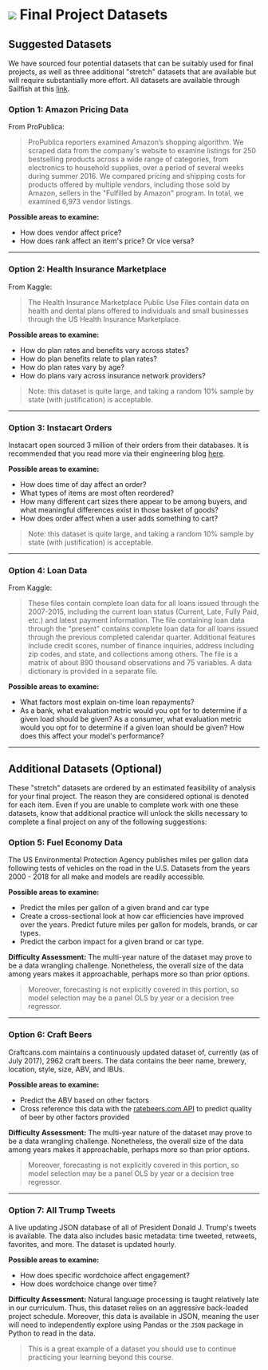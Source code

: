 # ![](https://ga-dash.s3.amazonaws.com/production/assets/logo-9f88ae6c9c3871690e33280fcf557f33.png) Final Project Datasets

## Suggested Datasets

We have sourced four potential datasets that can be suitably used for final projects, as well as three additional "stretch" datasets that are available but will require substantially more effort. All datasets are available through Sailfish at this [link](https://public.sailfish.boozallen.com/exchange/nets/177085/catches).

### Option 1: Amazon Pricing Data

From ProPublica:

> ProPublica reporters examined Amazon’s shopping algorithm. We scraped data from the company's website to examine listings for 250 bestselling products across a wide range of categories, from electronics to household supplies, over a period of several weeks during summer 2016. We compared pricing and shipping costs for products offered by multiple vendors, including those sold by Amazon, sellers in the "Fulfilled by Amazon" program. In total, we examined 6,973 vendor listings.

**Possible areas to examine:**

- How does vendor affect price?
- How does rank affect an item's price? Or vice versa?

---

### Option 2: Health Insurance Marketplace

From Kaggle:

> The Health Insurance Marketplace Public Use Files contain data on health and dental plans offered to individuals and small businesses through the US Health Insurance Marketplace.

**Possible areas to examine:**

- How do plan rates and benefits vary across states?
- How do plan benefits relate to plan rates?
- How do plan rates vary by age?
- How do plans vary across insurance network providers?

> Note: this dataset is quite large, and taking a random 10% sample by state (with justification) is acceptable.

---

### Option 3: Instacart Orders

Instacart open sourced 3 million of their orders from their databases. It is recommended that you read more via their engineering blog [here](https://tech.instacart.com/3-million-instacart-orders-open-sourced-d40d29ead6f2).

**Possible areas to examine:**

- How does time of day affect an order?
- What types of items are most often reordered?
- How many different cart sizes there appear to be among buyers, and what meaningful differences exist in those basket of goods?
- How does order affect when a user adds something to cart?

> Note: this dataset is quite large, and taking a random 10% sample by state (with justification) is acceptable.

---

### Option 4: Loan Data

From Kaggle:

> These files contain complete loan data for all loans issued through the 2007-2015, including the current loan status (Current, Late, Fully Paid, etc.) and latest payment information. The file containing loan data through the "present" contains complete loan data for all loans issued through the previous completed calendar quarter. Additional features include credit scores, number of finance inquiries, address including zip codes, and state, and collections among others. The file is a matrix of about 890 thousand observations and 75 variables. A data dictionary is provided in a separate file.

**Possible areas to examine:**

- What factors most explain on-time loan repayments?
- As a bank, what evaluation metric would you opt for to determine if a given load should be given? As a consumer, what evaluation metric would you opt for to determine if a given loan should be given? How does this affect your model's performance?

---

## Additional Datasets (Optional)

These "stretch" datasets are ordered by an estimated feasibility of analysis for your final project. The reason they are considered optional is denoted for each item. Even if you are unable to complete work with one these datasets, know that additional practice will unlock the skills necessary to complete a final project on any of the following suggestions:

### Option 5: Fuel Economy Data

The US Environmental Protection Agency publishes miles per gallon data following tests of vehicles on the road in the U.S. Datasets from the years 2000 - 2018 for all make and models are readily accessible.

**Possible areas to examine:**

- Predict the miles per gallon of a given brand and car type
- Create a cross-sectional look at how car efficiencies have improved over the years. Predict future miles per gallon for models, brands, or car types.
- Predict the carbon impact for a given brand or car type.

**Difficulty Assessment:**
The multi-year nature of the dataset may prove to be a data wrangling challenge. Nonetheless, the overall size of the data among years makes it approachable, perhaps more so than prior options.

> Moreover, forecasting is not explicitly covered in this portion, so model selection may be a panel OLS by year or a decision tree regressor.

---

### Option 6: Craft Beers

Craftcans.com maintains a continuously updated dataset of, currently (as of July 2017), 2962 craft beers. The data contains the beer name, brewery, location, style, size, ABV, and IBUs.

**Possible areas to examine:**

- Predict the ABV based on other factors
- Cross reference this data with the [ratebeers.com API](https://www.ratebeer.com/api.asp) to predict quality of beer by other factors provided

**Difficulty Assessment:**
The multi-year nature of the dataset may prove to be a data wrangling challenge. Nonetheless, the overall size of the data among years makes it approachable, perhaps more so than prior options.

> Moreover, forecasting is not explicitly covered in this portion, so model selection may be a panel OLS by year or a decision tree regressor.

---

### Option 7: All Trump Tweets

A live updating JSON database of all of President Donald J. Trump's tweets is available. The data also includes basic metadata: time tweeted, retweets, favorites, and more. The dataset is updated hourly.

**Possible areas to examine:**

- How does specific wordchoice affect engagement?
- How does wordchoice change over time?

**Difficulty Assessment:**
Natural language processing is taught relatively late in our curriculum. Thus, this dataset relies on an aggressive back-loaded project schedule. Moreover, this data is available in JSON, meaning the user will need to independently explore using Pandas or the `JSON` package in Python to read in the data. 

> This is a great example of a dataset you should use to continue practicing your learning beyond this course.
